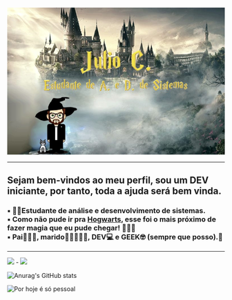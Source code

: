 ![image](https://raw.githubusercontent.com/juliodev-13/Juliodev/main/potterhead2.jpg)

---

<h2>Sejam bem-vindos ao meu perfil, sou um DEV iniciante, por tanto, toda a ajuda será bem vinda.</h2>

<h3>▪️ 👨‍🎓Estudante de análise e desenvolvimento de sistemas.<br> 
▪️ Como não pude ir pra <b><u>Hogwarts</u></b>, esse foi o mais próximo de fazer <b>magia</b> que eu pude chegar! 🧙🏼‍♂️<br> 
▪️ Pai👨‍👩‍👧, marido👩🏽‍🤝‍👨🏼, DEV💻 e GEEK🤓 (sempre que posso).👻</h3>

---

[<img src="https://img.shields.io/badge/linkedin-%230077B5.svg?&style=for-the-badge&logo=linkedin&logoColor=white"/>](https://www.linkedin.com/in/júlio-cesar-da-silva-3b4461164) - [<img src = "https://img.shields.io/badge/instagram-%23E4405F.svg?&style=for-the-badge&logo=instagram&logoColor=white">](https://www.instagram.com/jcesar13nomadic_/) 

![Anurag's GitHub stats](https://github-readme-stats.vercel.app/api?username=juliodev-13&show_icons=true&theme=dark)

<img src="https://cdn-images-1.medium.com/max/800/0*VV3Nmxgv3KX4sLhr.gif" alt="Por hoje é só pessoal" title="Por hoje é só pessoal">
